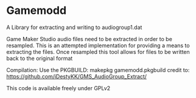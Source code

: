 # Gamemodd
A Library for extracting and writing to audiogroup1.dat

Game Maker Studio audio files need to be extracted in order to be resampled. 
This is an attempted implementation for providing a means to extracting the files.
Once resampled this tool allows for files to be written back to the original format

Compilation:
Use the PKGBUILD:
makepkg gamemodd.pkgbuild
credit to: https://github.com/iDestyKK/GMS_AudioGroup_Extract/

This code is available freely under GPLv2
